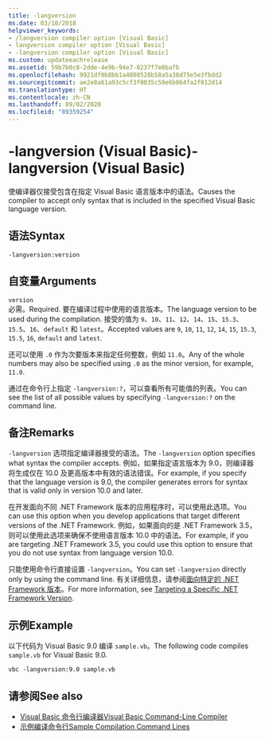 ```yaml
---
title: -langversion
ms.date: 03/10/2018
helpviewer_keywords:
- /langversion compiler option [Visual Basic]
- langversion compiler option [Visual Basic]
- -langversion compiler option [Visual Basic]
ms.custom: updateeachrelease
ms.assetid: 59b7b0c8-2dde-4e9b-94e7-0237f7e0bafb
ms.openlocfilehash: 9921df0b8bb1a4808528b58a5a38d75e5e3fbdd2
ms.sourcegitcommit: ae2e8a61a93c5cf3f0035c59e6b064fa2f812d14
ms.translationtype: HT
ms.contentlocale: zh-CN
ms.lasthandoff: 09/02/2020
ms.locfileid: "89359254"
---
```

# <a name="-langversion-visual-basic"></a><span data-ttu-id="b46d8-102">-langversion (Visual Basic)</span><span class="sxs-lookup"><span data-stu-id="b46d8-102">-langversion (Visual Basic)</span></span>

<span data-ttu-id="b46d8-103">使编译器仅接受包含在指定 Visual Basic 语言版本中的语法。</span><span class="sxs-lookup"><span data-stu-id="b46d8-103">Causes the compiler to accept only syntax that is included in the specified Visual Basic language version.</span></span>  
  
## <a name="syntax"></a><span data-ttu-id="b46d8-104">语法</span><span class="sxs-lookup"><span data-stu-id="b46d8-104">Syntax</span></span>  
  
```console  
-langversion:version  
```  
  
## <a name="arguments"></a><span data-ttu-id="b46d8-105">自变量</span><span class="sxs-lookup"><span data-stu-id="b46d8-105">Arguments</span></span>

 `version`\
 <span data-ttu-id="b46d8-106">必需。</span><span class="sxs-lookup"><span data-stu-id="b46d8-106">Required.</span></span> <span data-ttu-id="b46d8-107">要在编译过程中使用的语言版本。</span><span class="sxs-lookup"><span data-stu-id="b46d8-107">The language version to be used during the compilation.</span></span> <span data-ttu-id="b46d8-108">接受的值为 `9`、`10`、`11`、`12`、`14`、`15`、`15.3`、`15.5`、`16`、`default` 和 `latest`。</span><span class="sxs-lookup"><span data-stu-id="b46d8-108">Accepted values are `9`, `10`, `11`, `12`, `14`, `15`, `15.3`, `15.5`, `16`, `default` and `latest`.</span></span>

 <span data-ttu-id="b46d8-109">还可以使用 `.0` 作为次要版本来指定任何整数，例如 `11.0`。</span><span class="sxs-lookup"><span data-stu-id="b46d8-109">Any of the whole numbers may also be specified using `.0` as the minor version, for example, `11.0`.</span></span>

 <span data-ttu-id="b46d8-110">通过在命令行上指定 `-langversion:?`，可以查看所有可能值的列表。</span><span class="sxs-lookup"><span data-stu-id="b46d8-110">You can see the list of all possible values by specifying `-langversion:?` on the command line.</span></span>

## <a name="remarks"></a><span data-ttu-id="b46d8-111">备注</span><span class="sxs-lookup"><span data-stu-id="b46d8-111">Remarks</span></span>

<span data-ttu-id="b46d8-112">`-langversion` 选项指定编译器接受的语法。</span><span class="sxs-lookup"><span data-stu-id="b46d8-112">The `-langversion` option specifies what syntax the compiler accepts.</span></span> <span data-ttu-id="b46d8-113">例如，如果指定语言版本为 9.0，则编译器将生成仅在 10.0 及更高版本中有效的语法错误。</span><span class="sxs-lookup"><span data-stu-id="b46d8-113">For example, if you specify that the language version is 9.0, the compiler generates errors for syntax that is valid only in version 10.0 and later.</span></span>

<span data-ttu-id="b46d8-114">在开发面向不同 .NET Framework 版本的应用程序时，可以使用此选项。</span><span class="sxs-lookup"><span data-stu-id="b46d8-114">You can use this option when you develop applications that target different versions of the .NET Framework.</span></span> <span data-ttu-id="b46d8-115">例如，如果面向的是 .NET Framework 3.5，则可以使用此选项来确保不使用语言版本 10.0 中的语法。</span><span class="sxs-lookup"><span data-stu-id="b46d8-115">For example, if you are targeting .NET Framework 3.5, you could use this option to ensure that you do not use syntax from language version 10.0.</span></span>

<span data-ttu-id="b46d8-116">只能使用命令行直接设置 `-langversion`。</span><span class="sxs-lookup"><span data-stu-id="b46d8-116">You can set `-langversion` directly only by using the command line.</span></span> <span data-ttu-id="b46d8-117">有关详细信息，请参阅[面向特定的 .NET Framework 版本](/visualstudio/ide/visual-studio-multi-targeting-overview)。</span><span class="sxs-lookup"><span data-stu-id="b46d8-117">For more information, see [Targeting a Specific .NET Framework Version](/visualstudio/ide/visual-studio-multi-targeting-overview).</span></span>

## <a name="example"></a><span data-ttu-id="b46d8-118">示例</span><span class="sxs-lookup"><span data-stu-id="b46d8-118">Example</span></span>

<span data-ttu-id="b46d8-119">以下代码为 Visual Basic 9.0 编译 `sample.vb`。</span><span class="sxs-lookup"><span data-stu-id="b46d8-119">The following code compiles `sample.vb` for Visual Basic 9.0.</span></span>

```console
vbc -langversion:9.0 sample.vb
```

## <a name="see-also"></a><span data-ttu-id="b46d8-120">请参阅</span><span class="sxs-lookup"><span data-stu-id="b46d8-120">See also</span></span>

- [<span data-ttu-id="b46d8-121">Visual Basic 命令行编译器</span><span class="sxs-lookup"><span data-stu-id="b46d8-121">Visual Basic Command-Line Compiler</span></span>](index.md)
- [<span data-ttu-id="b46d8-122">示例编译命令行</span><span class="sxs-lookup"><span data-stu-id="b46d8-122">Sample Compilation Command Lines</span></span>](sample-compilation-command-lines.md)
